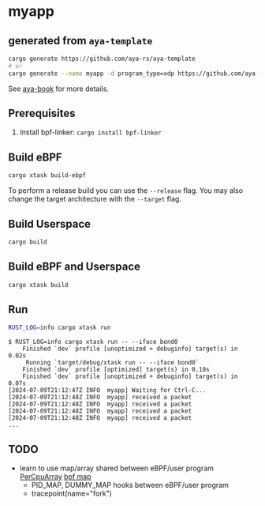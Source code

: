 # myapp

## generated from `aya-template`
```bash
cargo generate https://github.com/aya-rs/aya-template
# or
cargo generate --name myapp -d program_type=xdp https://github.com/aya-rs/aya-template
```

See [aya-book](https://aya-rs.dev/book/start/development/#starting-out) for
more details.


## Prerequisites

1. Install bpf-linker: `cargo install bpf-linker`

## Build eBPF

```bash
cargo xtask build-ebpf
```

To perform a release build you can use the `--release` flag.
You may also change the target architecture with the `--target` flag.

## Build Userspace

```bash
cargo build
```

## Build eBPF and Userspace

```bash
cargo xtask build
```

## Run

```bash
RUST_LOG=info cargo xtask run
```

```
$ RUST_LOG=info cargo xtask run -- --iface bond0
    Finished `dev` profile [unoptimized + debuginfo] target(s) in 0.02s
     Running `target/debug/xtask run -- --iface bond0`
    Finished `dev` profile [optimized] target(s) in 0.10s
    Finished `dev` profile [unoptimized + debuginfo] target(s) in 0.07s
[2024-07-09T21:12:47Z INFO  myapp] Waiting for Ctrl-C...
[2024-07-09T21:12:48Z INFO  myapp] received a packet
[2024-07-09T21:12:48Z INFO  myapp] received a packet
[2024-07-09T21:12:48Z INFO  myapp] received a packet
[2024-07-09T21:12:48Z INFO  myapp] received a packet
...
```

## TODO
- learn to use map/array shared between eBPF/user program
  [PerCpuArray](https://medium.com/@stevelatif/aya-rust-tutorial-part-5-using-maps-4d26c4a2fff8)
  [bpf map](https://github.com/vadorovsky/aya-btf-maps-experiments/blob/main/ebpf/aya/src/main.rs)
  - PID_MAP, DUMMY_MAP hooks between eBPF/user program
  - tracepoint(name="fork")
